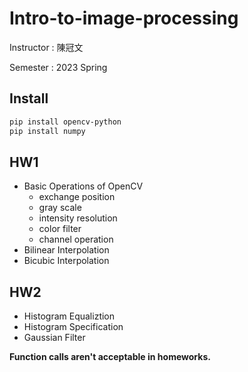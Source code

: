 # Intro-to-image-processing

Instructor : 陳冠文

Semester : 2023 Spring

## Install
``` bash
pip install opencv-python
pip install numpy
```

## HW1
- Basic Operations of OpenCV
    - exchange position
    - gray scale
    - intensity resolution
    - color filter
    - channel operation
- Bilinear Interpolation
- Bicubic Interpolation

## HW2
- Histogram Equaliztion
- Histogram Specification
- Gaussian Filter

**Function calls aren't acceptable in homeworks.**

